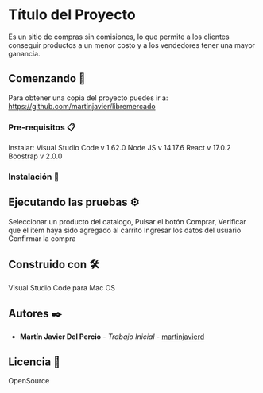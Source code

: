 # Título del Proyecto

Es un sitio de compras sin comisiones, lo que permite a los clientes conseguir productos a un menor costo y a los vendedores tener una mayor ganancia.

## Comenzando 🚀

Para obtener una copia del proyecto puedes ir a:
https://github.com/martinjavier/libremercado

### Pre-requisitos 📋

Instalar:
Visual Studio Code v 1.62.0
Node JS v 14.17.6
React v 17.0.2
Boostrap v 2.0.0

### Instalación 🔧
## Ejecutando las pruebas ⚙️

Seleccionar un producto del catalogo,
Pulsar el botón Comprar,
Verificar que el item haya sido agregado al carrito
Ingresar los datos del usuario
Confirmar la compra

## Construido con 🛠️

Visual Studio Code para Mac OS
## Autores ✒️

* **Martín Javier Del Percio** - *Trabajo Inicial* - [martinjavierd](https://github.com/martinjavier)

## Licencia 📄

OpenSource
